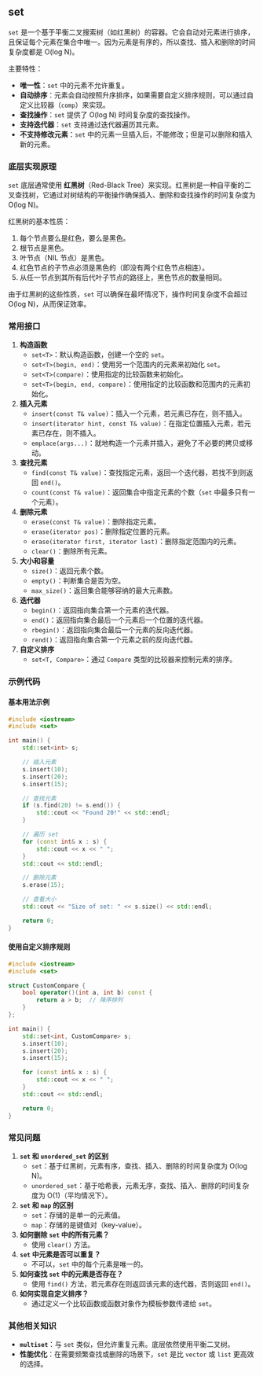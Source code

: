 ## set

`set` 是一个基于平衡二叉搜索树（如红黑树）的容器。它会自动对元素进行排序，且保证每个元素在集合中唯一。因为元素是有序的，所以查找、插入和删除的时间复杂度都是 O(log N)。

主要特性：

- **唯一性**：`set` 中的元素不允许重复。
- **自动排序**：元素会自动按照升序排序，如果需要自定义排序规则，可以通过自定义比较器（`comp`）来实现。
- **查找操作**：`set` 提供了 O(log N) 时间复杂度的查找操作。
- **支持迭代器**：`set` 支持通过迭代器遍历其元素。
- **不支持修改元素**：`set` 中的元素一旦插入后，不能修改；但是可以删除和插入新的元素。

### 底层实现原理

`set` 底层通常使用 **红黑树**（Red-Black Tree）来实现。红黑树是一种自平衡的二叉查找树，它通过对树结构的平衡操作确保插入、删除和查找操作的时间复杂度为 O(log N)。

红黑树的基本性质：

1. 每个节点要么是红色，要么是黑色。
2. 根节点是黑色。
3. 叶节点（NIL 节点）是黑色。
4. 红色节点的子节点必须是黑色的（即没有两个红色节点相连）。
5. 从任一节点到其所有后代叶子节点的路径上，黑色节点的数量相同。

由于红黑树的这些性质，`set` 可以确保在最坏情况下，操作时间复杂度不会超过 O(log N)，从而保证效率。

### 常用接口

1. **构造函数**
   - `set<T>`：默认构造函数，创建一个空的 `set`。
   - `set<T>(begin, end)`：使用另一个范围内的元素来初始化 `set`。
   - `set<T>(compare)`：使用指定的比较函数来初始化。
   - `set<T>(begin, end, compare)`：使用指定的比较函数和范围内的元素初始化。
2. **插入元素**
   - `insert(const T& value)`：插入一个元素，若元素已存在，则不插入。
   - `insert(iterator hint, const T& value)`：在指定位置插入元素，若元素已存在，则不插入。
   - `emplace(args...)`：就地构造一个元素并插入，避免了不必要的拷贝或移动。
3. **查找元素**
   - `find(const T& value)`：查找指定元素，返回一个迭代器，若找不到则返回 `end()`。
   - `count(const T& value)`：返回集合中指定元素的个数（`set` 中最多只有一个元素）。
4. **删除元素**
   - `erase(const T& value)`：删除指定元素。
   - `erase(iterator pos)`：删除指定位置的元素。
   - `erase(iterator first, iterator last)`：删除指定范围内的元素。
   - `clear()`：删除所有元素。
5. **大小和容量**
   - `size()`：返回元素个数。
   - `empty()`：判断集合是否为空。
   - `max_size()`：返回集合能够容纳的最大元素数。
6. **迭代器**
   - `begin()`：返回指向集合第一个元素的迭代器。
   - `end()`：返回指向集合最后一个元素后一个位置的迭代器。
   - `rbegin()`：返回指向集合最后一个元素的反向迭代器。
   - `rend()`：返回指向集合第一个元素之前的反向迭代器。
7. **自定义排序**
   - `set<T, Compare>`：通过 `Compare` 类型的比较器来控制元素的排序。

### 示例代码

#### 基本用法示例

```cpp
#include <iostream>
#include <set>

int main() {
    std::set<int> s;

    // 插入元素
    s.insert(10);
    s.insert(20);
    s.insert(15);

    // 查找元素
    if (s.find(20) != s.end()) {
        std::cout << "Found 20!" << std::endl;
    }

    // 遍历 set
    for (const int& x : s) {
        std::cout << x << " ";
    }
    std::cout << std::endl;

    // 删除元素
    s.erase(15);

    // 查看大小
    std::cout << "Size of set: " << s.size() << std::endl;

    return 0;
}
```

#### 使用自定义排序规则

```cpp
#include <iostream>
#include <set>

struct CustomCompare {
    bool operator()(int a, int b) const {
        return a > b;  // 降序排列
    }
};

int main() {
    std::set<int, CustomCompare> s;
    s.insert(10);
    s.insert(20);
    s.insert(15);

    for (const int& x : s) {
        std::cout << x << " ";
    }
    std::cout << std::endl;

    return 0;
}
```

### 常见问题

1. **`set` 和 `unordered_set` 的区别**
   - `set`：基于红黑树，元素有序，查找、插入、删除的时间复杂度为 O(log N)。
   - `unordered_set`：基于哈希表，元素无序，查找、插入、删除的时间复杂度为 O(1)（平均情况下）。
2. **`set` 和 `map` 的区别**
   - `set`：存储的是单一的元素值。
   - `map`：存储的是键值对（key-value）。
3. **如何删除 `set` 中的所有元素？**
   - 使用 `clear()` 方法。
4. **`set` 中元素是否可以重复？**
   - 不可以，`set` 中的每个元素是唯一的。
5. **如何查找 `set` 中的元素是否存在？**
   - 使用 `find()` 方法，若元素存在则返回该元素的迭代器，否则返回 `end()`。
6. **如何实现自定义排序？**
   - 通过定义一个比较函数或函数对象作为模板参数传递给 `set`。

### 其他相关知识

- **`multiset`**：与 `set` 类似，但允许重复元素。底层依然使用平衡二叉树。
- **性能优化**：在需要频繁查找或删除的场景下，`set` 是比 `vector` 或 `list` 更高效的选择。